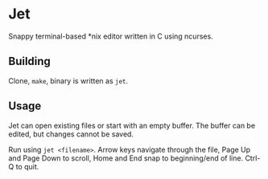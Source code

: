# Jet
Snappy terminal-based \*nix editor written in C using ncurses.

## Building
Clone, `make`, binary is written as `jet`.

## Usage
Jet can open existing files or start with an empty buffer. The buffer can be edited, but changes cannot be saved.

Run using `jet <filename>`. Arrow keys navigate through the file, Page Up and Page Down to scroll, Home and End snap to beginning/end of line. Ctrl-Q to quit.
